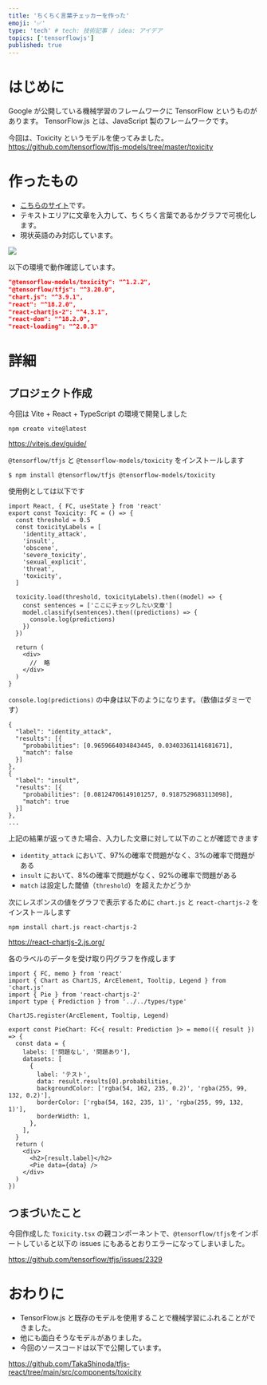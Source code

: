 ```yaml
---
title: 'ちくちく言葉チェッカーを作った'
emoji: '✅'
type: 'tech' # tech: 技術記事 / idea: アイデア
topics: ['tensorflowjs']
published: true
---
```


# はじめに

Google が公開している機械学習のフレームワークに TensorFlow というものがあります。
TensorFlow.js とは、JavaScript 製のフレームワークです。

今回は、Toxicity というモデルを使ってみました。
https://github.com/tensorflow/tfjs-models/tree/master/toxicity

# 作ったもの

- [こちらのサイト](https://jovial-faun-1c397f.netlify.app/)です。
- テキストエリアに文章を入力して、ちくちく言葉であるかグラフで可視化します。
- 現状英語のみ対応しています。

![](https://storage.googleapis.com/zenn-user-upload/98a17b75430a-20221015.png)

以下の環境で動作確認しています。

```json
"@tensorflow-models/toxicity": "^1.2.2",
"@tensorflow/tfjs": "^3.20.0",
"chart.js": "^3.9.1",
"react": "^18.2.0",
"react-chartjs-2": "^4.3.1",
"react-dom": "^18.2.0",
"react-loading": "^2.0.3"
```

# 詳細

## プロジェクト作成

今回は Vite + React + TypeScript の環境で開発しました

```
npm create vite@latest
```

https://vitejs.dev/guide/

`@tensorflow/tfjs` と `@tensorflow-models/toxicity` をインストールします

```
$ npm install @tensorflow/tfjs @tensorflow-models/toxicity
```

使用例としては以下です

```tsx: Toxicity.tsx
import React, { FC, useState } from 'react'
export const Toxicity: FC = () => {
  const threshold = 0.5
  const toxicityLabels = [
    'identity_attack',
    'insult',
    'obscene',
    'severe_toxicity',
    'sexual_explicit',
    'threat',
    'toxicity',
  ]

  toxicity.load(threshold, toxicityLabels).then((model) => {
    const sentences = ['ここにチェックしたい文章']
    model.classify(sentences).then((predictions) => {
      console.log(predictions)
    })
  })

  return (
    <div>
      //  略
    </div>
  )
}
```

`console.log(predictions)` の中身は以下のようになります。（数値はダミーです）

```
{
  "label": "identity_attack",
  "results": [{
    "probabilities": [0.9659664034843445, 0.03403361141681671],
    "match": false
  }]
},
{
  "label": "insult",
  "results": [{
    "probabilities": [0.08124706149101257, 0.9187529683113098],
    "match": true
  }]
},
...
```

上記の結果が返ってきた場合、入力した文章に対して以下のことが確認できます

- `identity_attack` において、97%の確率で問題がなく、3%の確率で問題がある
- `insult` において、8%の確率で問題がなく、92%の確率で問題がある
- `match` は設定した閾値（`threshold`）を超えたかどうか

次にレスポンスの値をグラフで表示するために `chart.js` と `react-chartjs-2` をインストールします

```
npm install chart.js react-chartjs-2
```

https://react-chartjs-2.js.org/

各のラベルのデータを受け取り円グラフを作成します

```tsx: PieChart.tsx
import { FC, memo } from 'react'
import { Chart as ChartJS, ArcElement, Tooltip, Legend } from 'chart.js'
import { Pie } from 'react-chartjs-2'
import type { Prediction } from '../../types/type'

ChartJS.register(ArcElement, Tooltip, Legend)

export const PieChart: FC<{ result: Prediction }> = memo(({ result }) => {
  const data = {
    labels: ['問題なし', '問題あり'],
    datasets: [
      {
        label: 'テスト',
        data: result.results[0].probabilities,
        backgroundColor: ['rgba(54, 162, 235, 0.2)', 'rgba(255, 99, 132, 0.2)'],
        borderColor: ['rgba(54, 162, 235, 1)', 'rgba(255, 99, 132, 1)'],
        borderWidth: 1,
      },
    ],
  }
  return (
    <div>
      <h2>{result.label}</h2>
      <Pie data={data} />
    </div>
  )
})
```

## つまづいたこと

今回作成した `Toxicity.tsx` の親コンポーネントで、`@tensorflow/tfjs`をインポートしていると以下の issues にもあるとおりエラーになってしまいました。

https://github.com/tensorflow/tfjs/issues/2329

# おわりに

- TensorFlow.js と既存のモデルを使用することで機械学習にふれることができました。
- 他にも面白そうなモデルがありました。
- 今回のソースコードは以下で公開しています。

https://github.com/TakaShinoda/tfjs-react/tree/main/src/components/toxicity
